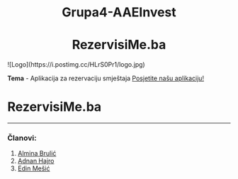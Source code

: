 <h1 align="center">Grupa4-AAEInvest</h1>
<h1 align="center">RezervisiMe.ba</h1>
![Logo](https://i.postimg.cc/HLrS0Pr1/logo.jpg) 


**Tema** - Aplikacija za rezervaciju smještaja
<a href="http://alminabrulic-001-site1.btempurl.com/">Posjetite našu aplikaciju!</a>
<br>

# RezervisiMe.ba

------
### Članovi: 

1. [Almina Brulić](https://github.com/abrulic1)
2. [Adnan Hajro](https://github.com/ahajro2)
3. [Edin Mešić](https://github.com/emesic1)
